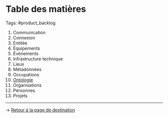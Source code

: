 # Table des matières
Tags: #product_backlog

1. Communication
2. Connexion
3. Entitée
4. Équipements
5. Événements
6. Infrastructure technique
7. Lieux
8. Métadonnées
9. Occupations
10. [Ontologie](/product_backlog/ontologie/index_ontologie.md)
11. Organisations
12. Personnes
13. Projets

---
→ [Retour à la page de destination](index.md)